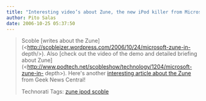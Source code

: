 ```yaml
---
title: "Interesting video’s about Zune, the new iPod killer from Microsoft"
author: Pito Salas
date: 2006-10-25 05:37:50
---
```


>
> Scoble [writes about the
> Zune](<http://scobleizer.wordpress.com/2006/10/24/microsoft-zune-in-
> depth/>). Also [check out the video of the demo and detailed briefing about
> Zune](<http://www.podtech.net/scobleshow/technology/1204/microsoft-zune-in-
> depth>). Here's another [interesting article about the
> Zune](<http://www.geeknewscentral.com/archives/006512.html>) from Geek News
> Central!
>
> Technorati Tags: [zune ipod
> scoble](<http://technorati.com/tag/zune%20ipod%20scoble>)



